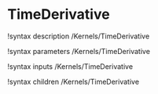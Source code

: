 <!-- MOOSE Documentation Stub: Remove this when content is added. -->

# TimeDerivative
!syntax description /Kernels/TimeDerivative

!syntax parameters /Kernels/TimeDerivative

!syntax inputs /Kernels/TimeDerivative

!syntax children /Kernels/TimeDerivative
